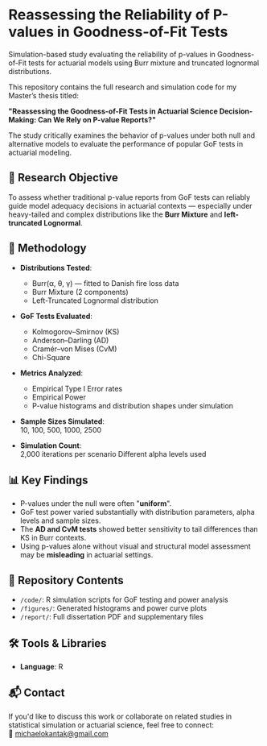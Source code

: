 # Reassessing the Reliability of P-values in Goodness-of-Fit Tests
Simulation-based study evaluating the reliability of p-values in Goodness-of-Fit tests for actuarial models using Burr mixture and truncated lognormal distributions.


This repository contains the full research and simulation code for my Master’s thesis titled:

**"Reassessing the Goodness-of-Fit Tests in Actuarial Science Decision-Making: Can We Rely on P-value Reports?"**

The study critically examines the behavior of p-values under both null and alternative models to evaluate the performance of popular GoF tests in actuarial modeling.


## 🎯 Research Objective

To assess whether traditional p-value reports from GoF tests can reliably guide model adequacy decisions in actuarial contexts — especially under heavy-tailed and complex distributions like the **Burr Mixture** and **left-truncated Lognormal**.


## 🧪 Methodology

- **Distributions Tested**:  
  - Burr(α, θ, γ) — fitted to Danish fire loss data  
  - Burr Mixture (2 components)  
  - Left-Truncated Lognormal distribution

- **GoF Tests Evaluated**:  
  - Kolmogorov–Smirnov (KS)  
  - Anderson–Darling (AD)  
  - Cramér–von Mises (CvM)  
  - Chi-Square

- **Metrics Analyzed**:
  - Empirical Type I Error rates
  - Empirical Power
  - P-value histograms and distribution shapes under simulation

- **Sample Sizes Simulated**:  
  10, 100, 500, 1000, 2500

- **Simulation Count**:  
  2,000 iterations per scenario
  Different alpha levels used


## 📊 Key Findings

- P-values under the null were often "**uniform**".
- GoF test power varied substantially with distribution parameters, alpha levels and sample sizes.
- The **AD and CvM tests** showed better sensitivity to tail differences than KS in Burr contexts.
- Using p-values alone without visual and structural model assessment may be **misleading** in actuarial settings.


## 📂 Repository Contents

- `/code/`: R simulation scripts for GoF testing and power analysis  
- `/figures/`: Generated histograms and power curve plots  
- `/report/`: Full dissertation PDF and supplementary files  


## 🛠 Tools & Libraries

- **Language**: R  



## 📬 Contact

If you'd like to discuss this work or collaborate on related studies in statistical simulation or actuarial science, feel free to connect:  
📧 [michaelokantak@gmail.com](mailto:michaelokantak@gmail.com)  
